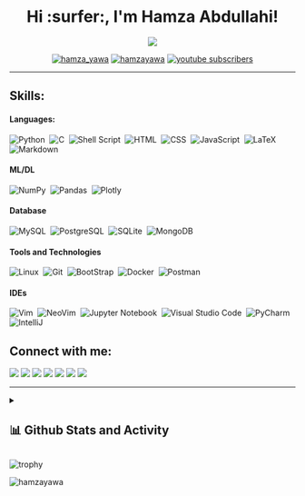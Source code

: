 <h1 align="center">Hi :surfer:, I'm Hamza Abdullahi!</h1>
<!--
<a href="https://git.io/typing-svg"><img src="https://readme-typing-svg.demolab.com?font=Fira+Code&size=24&duration=4000&pause=1000&color=ff652f&center=true&vCenter=true&width=960&lines=A+Passionate+Software+Engineer%2C;Learning+C+Programming+%2C+Python%2C;Bash+Scripting%2C+CLI%2C+Git+%26+Github;Full-Stack+Web+Developer;Data+Analysis%2C+Data+Engineering;Always+Learning+New+Things" alt="Typing SVG" /></a>
-->
<p align="center">
  <img src="https://readme-typing-svg.demolab.com/?lines=A+Passionate+Software+Engineer%2C;Learning+Programming+in+C%2C+Python%2C;Bash+Scripting%2C+CLI%2C+Git+%26+Github;Full-Stack+Web+Developer;Learning+Data+(Analysis%2C+Engineering);Always+Learning+New+Things&font=Fira%20Code&center=true&width=460&height=50&duration=4000&pause=1000&color=ff652f">
</p>

<!-- Social icons section -->
<p align="center"> 
<a href="https://twitter.com/hamza_yawa" target="blank"><img src="https://img.shields.io/twitter/follow/hamza_yawa?color=1DA1F2&logo=twitter&style=for-the-badge" alt="hamza_yawa" /></a>
<a href="https://hamzayawa.github.io" target="blank"><img src="https://img.shields.io/website?label=HamzaYawa&style=for-the-badge&url=https%3A%2F%2Fhamzayawa.github.io" alt="hamzayawa" /></a>
<a href="https://www.youtube.com/@hamzayawa?sub_confirmation=1">
    <img alt="youtube subscribers" title="Subscribe to my YouTube channel" src="https://custom-icon-badges.demolab.com/youtube/channel/subscribers/UCMHODstcQSCydCwIJNhQBaQ?color=%23E05D44&label=SUBSCRIBE&logo=video&logoColor=white&style=for-the-badge&labelColor=CE4630"/></a>
</p>
<hr/>


## Skills:

#### Languages:

![Python](https://img.shields.io/badge/Python-121011?style=for-the-badge&logo=python&logoColor=white)&nbsp;
![C](https://img.shields.io/badge/C-121011?style=for-the-badge&logo=c&logoColor=white)&nbsp;
![Shell Script](https://img.shields.io/badge/Shell_Script-121011?style=for-the-badge&logo=gnu-bash&logoColor=white)&nbsp;
![HTML](https://img.shields.io/badge/HTML5-121011?style=for-the-badge&logo=html5&logoColor=white)&nbsp;
![CSS](https://img.shields.io/badge/CSS3-121011?style=for-the-badge&logo=css3&logoColor=white)&nbsp;
![JavaScript](https://img.shields.io/badge/JavaScript-121011?style=for-the-badge&logo=javascript&logoColor=white)&nbsp;
![LaTeX](https://img.shields.io/badge/latex-121011?style=for-the-badge&logo=latex&logoColor=white)&nbsp;
![Markdown](https://img.shields.io/badge/markdown-121011?style=for-the-badge&logo=markdown&logoColor=white)

#### ML/DL

![NumPy](https://img.shields.io/badge/numpy-ff652f?style=for-the-badge&logo=numpy&logoColor=white)&nbsp;
![Pandas](https://img.shields.io/badge/pandas-ff652f?style=for-the-badge&logo=pandas&logoColor=white)&nbsp;
![Plotly](https://img.shields.io/badge/Plotly-ff652f?style=for-the-badge&logo=plotly&logoColor=white)

#### Database

![MySQL](https://img.shields.io/badge/MySQL-00000F?style=for-the-badge&logo=mysql&logoColor=white)&nbsp;
![PostgreSQL](https://img.shields.io/badge/PostgreSQL-00000F?style=for-the-badge&logo=postgresql&logoColor=white)&nbsp;
![SQLite](https://img.shields.io/badge/SQLite-00000F?style=for-the-badge&logo=sqlite&logoColor=white)&nbsp;
![MongoDB](https://img.shields.io/badge/MongoDB-00000F?style=for-the-badge&logo=mongodb&logoColor=white)&nbsp;

#### Tools and Technologies

![Linux](https://img.shields.io/badge/Linux-ff652f?style=for-the-badge&logo=linux&logoColor=white)&nbsp;
![Git](https://img.shields.io/badge/GIT-ff652f?style=for-the-badge&logo=git&logoColor=white)&nbsp;
![BootStrap](https://img.shields.io/badge/Bootstrap-ff652f?style=for-the-badge&logo=bootstrap&logoColor=white)&nbsp;
![Docker](https://img.shields.io/badge/Docker-ff652f?style=for-the-badge&logo=docker&logoColor=white)&nbsp;
![Postman](https://img.shields.io/badge/Postman-ff652f?style=for-the-badge&logo=Postman&logoColor=white)&nbsp;
<!-- ![AWS](https://img.shields.io/badge/Amazon_AWS-232F3E?style=flat&logo=amazon-aws&logoColor=white)&nbsp;
![Google Cloud](https://img.shields.io/badge/Google_Cloud-4285F4?style=flat&logo=google-cloud&logoColor=white)&nbsp; 
![Django](https://img.shields.io/badge/Django-00000F?style=for-the-badge&logo=django&logoColor=green)&nbsp;
-->

#### IDEs

![Vim](https://img.shields.io/badge/VIM-00000F?style=for-the-badge&logo=vim&logoColor=white)&nbsp;
![NeoVim](https://img.shields.io/badge/NeoVim-00000F?&style=for-the-badge&logo=neovim&logoColor=white)&nbsp;
![Jupyter Notebook](https://img.shields.io/badge/jupyter-00000F?style=for-the-badge&logo=jupyter&logoColor=white)&nbsp;
![Visual Studio Code](https://img.shields.io/badge/Visual%20Studio%20Code-00000F?style=for-the-badge&logo=visual-studio-code&logoColor=white)&nbsp;
![PyCharm](https://img.shields.io/badge/pycharm-00000F?style=for-the-badge&logo=pycharm&logoColor=black&color=black&labelColor=white)&nbsp;
![IntelliJ](https://img.shields.io/badge/IntelliJ_IDEA-00000F.svg?style=for-the-badge&logo=intellij-idea&logoColor=white)&nbsp;

## Connect with me:

<p align = "center">

[<img src="https://img.shields.io/badge/kaggle-%2312100E.svg?&style=for-the-badge&logo=kaggle&logoColor=white&color=ff652f" />](https://www.kaggle.com/coachbaba)
[<img src ="https://img.shields.io/badge/website-%23.svg?&style=for-the-badge&logo=www&logoColor=white%22&color=ff652f">](https://hamzayawa.github.io)
[<img src="https://img.shields.io/badge/twitter-%231DA1F2.svg?&style=for-the-badge&logo=twitter&logoColor=white&color=ff652f" />](https://twitter.com/hamza_yawa) 
[<img src="https://img.shields.io/badge/linkedin-%2312100E.svg?&style=for-the-badge&logo=linkedin&logoColor=white&color=ff652f" />](https://www.linkedin.com/in/hamza-abdullahi-yawa/)
[<img src="https://img.shields.io/badge/instagram-%2312100E.svg?&style=for-the-badge&logo=instagram&logoColor=white&color=ff652f" />](https://instagram.com/coachbabaa)
[<img src="https://img.shields.io/badge/Facebook-%2312100E.svg?style=for-the-badge&logo=facebook&logoColor=white&color=ff652f" />](https://web.facebook.com/coachbabaa)
 [<img src="https://img.shields.io/badge/GitLab-%2312100E.svg?style=for-the-badge&logo=gitlab&logoColor=white&color=ff652f" />](https://gitlab.com/hamzayawa)
</p>

<hr/>

<details> 
  <summary><h2>📊 Github Stats and Activity</h2></summary>

 <h3>💻 GitHub Profile Stats</h3>  

<table>
  <tr>
    <td valign="top"><img src="https://github-readme-stats.vercel.app/api?username=hamzayawa&show_icons=true&theme=react"/></td>
    <td valign="top"><img src="https://github-readme-streak-stats.herokuapp.com/?user=hamzayawa&theme=monokai-metallian" alt="GitHub Streak" data-canonical-src="https://github-readme-streak-stats.herokuapp.com/?user=hamzayawa&theme=monokai-metallian"/></td>
  </tr>
</table>
  
<!--[![GitHub Streak](https://streak-stats.demolab.com/?user=hamzayawa)](https://git.io/streak-stats)-->
 
 <h3>💻 GitHub Profile Stats</h3>

  <!-- https://github.com/anuraghazra/github-readme-stats -->

<a href="https://github.com/hamzayawa/github-readme-stats"><img alt="HamzaYawa's Github Stats" src="https://denvercoder1-github-readme-stats.vercel.app/api/?username=hamzayawa&show_icons=true&include_all_commits=true&count_private=true&theme=react&hide_border=true&bg_color=1F222E&title_color=F85D7F&icon_color=F8D866" height="192px"/></a>
<a href="https://github.com/anuraghazra/github-readme-stats"><img alt="hamzayawa's Top Languages" src="https://denvercoder1-github-readme-stats.vercel.app/api/top-langs/?username=hamzayawa&langs_count=8&layout=compact&theme=react&hide_border=true&bg_color=1F222E&title_color=F85D7F&icon_color=F8D866&hide=Jupyter%20Notebook,Roff" height="192px"/></a>
  <br/>

 <!-- <b>Note:</b> Top languages is only a metric of the languages my public code consists of and doesn't reflect experience or skill level. -->
  
<!-- https://github.com/ashutosh00710/github-readme-activity-graph -->

<a href="https://github.com/hamzayawa/github-readme-activity-graph"><img alt="hamzayawa's Activity Graph" src="https://github-readme-activity-graph.vercel.app/graph/?username=hamzayawa&bg_color=1F222E&color=F8D866&line=F85D7F&point=FFFFFF&hide_border=true" /></a>

</details>


<!--
<details> 
  <summary><h2>🏷️ Holopin Badges</h2></summary>

  <p><a href="https://holopin.io/@hamzayawa"><img src="https://holopin.me/hamzayawa" alt="@hamzayawa&#39;s Holopin board"></a></p>
</details>
-->
<!--<p align="left"> <a href="https://github.com/ryo-ma/github-profile-trophy"><img src="https://github-profile-trophy.vercel.app/?username=hamzayawa" alt="hamzayawa" /></a> </p>
-->
![trophy](https://github-profile-trophy.vercel.app/?username=hamzayawa&theme=onedark)

<p align="left"> <img src="https://komarev.com/ghpvc/?username=hamzayawa&label=Profile%20views&color=0e75b6&style=flat" alt="hamzayawa" /> </p>

